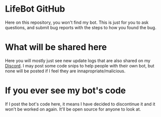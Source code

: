 # LifeBot GitHub
Here on this repository, you won't find my bot. This is just for you to ask questions, and submit bug reports with the steps to how you found the bug.
# What will be shared here
Here you will mostly just see new update logs that are also shared on my [Discord](https://discord.gg/pjbemj4). I may post some code snips to help people with their own bot, but none will be posted if I feel they are innapropriate/malicious.
# If you ever see my bot's code
If I post the bot's code here, it means I have decided to discontinue it and it won't be worked on again. It'll be open source for anyone to look at.
